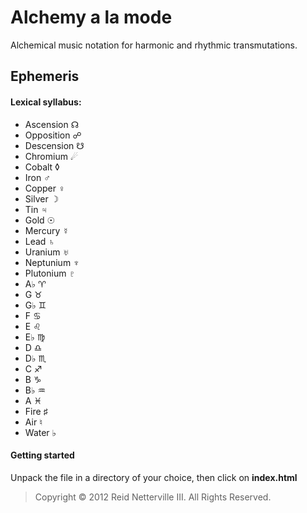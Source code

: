 ﻿Alchemy a la mode 
=================
Alchemical music notation for harmonic and rhythmic transmutations. 

Ephemeris 
--------- 
 
#### Lexical syllabus: 

- Ascension &#9738; 
- Opposition &#9741; 
- Descension &#9739; 
- Chromium &#9732; 
- Cobalt &#9674; 
- Iron &#9794; 
- Copper &#9792; 
- Silver &#9789; 
- Tin &#9795; 
- Gold &#9737; 
- Mercury &#9791; 
- Lead &#9796; 
- Uranium &#9797; 
- Neptunium &#9798; 
- Plutonium &#9799; 
- A&#9837; &#9800; 
- G &#9801; 
- G&#9837; &#9802; 
- F &#9803; 
- E &#9804; 
- E&#9837; &#9805; 
- D &#9806; 
- D&#9837; &#9807; 
- C &#9808; 
- B &#9809; 
- B&#9837; &#9810; 
- A &#9811; 
- Fire &#9839; 
- Air &#9838; 
- Water &#9837; 

#### Getting started 

Unpack the file in a directory of your choice, then click on **index.html**
 
> Copyright &#169; 2012 Reid Netterville III. All Rights Reserved.